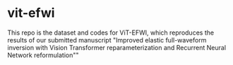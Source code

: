 # vit-efwi
This repo is the dataset and codes for ViT-EFWI, which reproduces the results of our submitted manuscript "Improved elastic full-waveform inversion with Vision Transformer reparameterization and Recurrent Neural Network reformulation""
